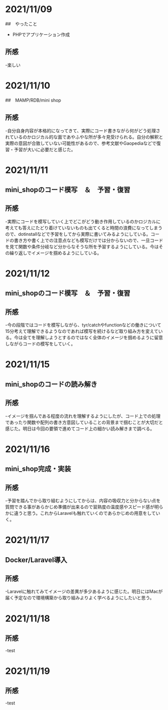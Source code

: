 # 2021/11/09
##　やったこと
- PHPでアプリケーション作成
## 所感
-楽しい
# 2021/11/10
##　MAMP/RDB/mini shop
## 所感
-自分自身内容が本格的になってきて、実際にコード書きながら何がどう処理されているのかロジカル的な面であやふやな所が多々見受けられる。自分の解釈と実際の意図が合致していない可能性があるので、参考文献やGaopediaなどで復習・予習が大いに必要だと感じた。

# 2021/11/11
## mini_shopのコード模写　＆　予習・復習
## 所感
-実際にコードを模写していく上でどこがどう動き作用しているのかロジカルに考えても答えにたどり着けていないものも出てくると時間の浪費になってしまうので、dotinstallなどで予習をしてから実際に書いてみるようにしている。コードの書き方や書く上での注意点なども模写だけでは分からないので、一旦コードを見て関数や条件分岐など分からなそうな所を予習するようにしている。今はその繰り返しでイメージを掴めるようにしている。

# 2021/11/12
##  mini_shopのコード模写　＆　予習・復習

## 所感
-今の段階ではコードを模写しながら、tyr/catchやfunctionなどの働きについて15分考えて理解できるようなのであれば模写を続けるなど取り組み方を変えている。今は全てを理解しようとするのではなく全体のイメージを掴めるように留意しながらコードの模写をしていく。

# 2021/11/15

## mini_shopのコードの読み解き

## 所感
-イメージを掴んである程度の流れを理解するようにしたが、コード上での処理であったり関数や配列の書き方意図していることの背景まで掴むことが大切だと感じた。明日は今回の要領で進めてコード上の細かい読み解きまで調べる。

# 2021/11/16

## mini_shop完成・実装

## 所感
-予習を踏んでから取り組むようにしてからは、内容の吸収力と分からない点を質問できる事があらかじめ準備が出来るので習熟度の温度感やスピード感が明らかに違うと思う。これからLaravelも触れていくのであらかじめの用意をしていく。

# 2021/11/17

## Docker/Laravel導入

## 所感
-Laravelに触れてみてイメージの差異が多少あるように感じた。明日にはMacが届く予定なので環境構築から取り組みよりよく学べるようにしたいと思う。

# 2021/11/18

## 所感
-test

# 2021/11/19

## 所感
-test